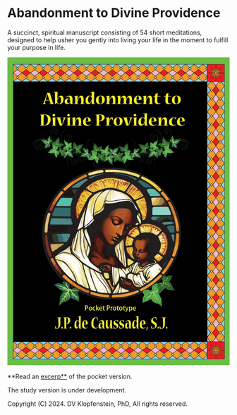 # Abandonment to Divine Providence
A succinct, spiritual manuscript consisting of 54 short meditations,
designed to help usher you gently into living your life in the moment
to fulfill your purpose in life.

![Front cover](doc/images/cover_front.jpg)

**Read an [excerp**](doc/excerpt.pdf) of the pocket version.

The study version is under development.

Copyright (C) 2024. DV Klopfenstein, PhD, All rights reserved.
